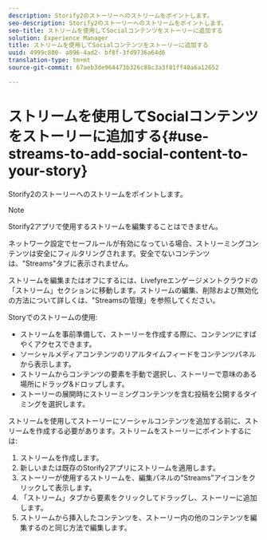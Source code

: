 ```yaml
---
description: Storify2のストーリーへのストリームをポイントします。
seo-description: Storify2のストーリーへのストリームをポイントします。
seo-title: ストリームを使用してSocialコンテンツをストーリーに追加する
solution: Experience Manager
title: ストリームを使用してSocialコンテンツをストーリーに追加する
uuid: 4999c880- a896-4ad2- bf8f-3fd9736a64d6
translation-type: tm+mt
source-git-commit: 67aeb3de964473b326c88c3a3f81ff48a6a12652

---
```



# ストリームを使用してSocialコンテンツをストーリーに追加する{#use-streams-to-add-social-content-to-your-story}

Storify2のストーリーへのストリームをポイントします。

>[!NOTE]
>
>Storify2アプリで使用するストリームを編集することはできません。

ネットワーク設定でセーフルールが有効になっている場合、ストリーミングコンテンツは安全にフィルタリングされます。安全でないコンテンツは、"Streams"タブに表示されません。

ストリームを編集またはオフにするには、Livefyreエンゲージメントクラウドの「ストリーム」セクションに移動します。ストリームの編集、削除および無効化の方法について詳しくは、"Streamsの管理」を参照してください。

Storyでのストリームの使用:

* ストリームを事前準備して、ストーリーを作成する際に、コンテンツにすばやくアクセスできます。
* ソーシャルメディアコンテンツのリアルタイムフィードをコンテンツパネルから表示します。
* ストリームからコンテンツの要素を手動で選択し、ストーリーで意味のある場所にドラッグ&ドロップします。
* ストーリーの展開時にストリーミングコンテンツを含む投稿を公開するタイミングを選択します。

ストリームを使用してストーリーにソーシャルコンテンツを追加する前に、ストリームを作成する必要があります。ストリームをストーリーにポイントするには:

1. ストリームを作成します。
1. 新しいまたは既存のStorify2アプリにストリームを適用します。
1. ストーリーが使用するストリームを、編集パネルの"Streams"アイコンをクリックして表示します。
1. 「ストリーム」タブから要素をクリックしてドラッグし、ストーリーに追加します。
1. ストリームから挿入したコンテンツを、ストーリー内の他のコンテンツを編集するのと同じ方法で編集します。
